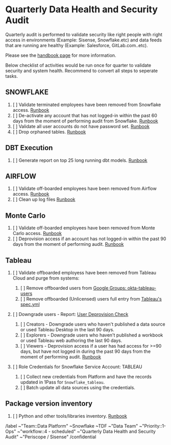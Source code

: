 # Quarterly Data Health and Security Audit

Quarterly audit is performed to validate security like right people with right access in environments (Example: Sisense, Snowflake.etc) and data feeds that are running are healthy (Example: Salesforce, GitLab.com..etc).

Please see the [handbook page](https://about.gitlab.com/handbook/business-technology/data-team/data-management/#quarterly-data-health-and-security-audit) for more information. 

Below checklist of activities would be run once for quarter to validate security and system health. Recommend to convert all steps to seperate tasks. 

## SNOWFLAKE
1. [ ] Validate terminated employees have been removed from Snowflake access. [Runbook](https://gitlab.com/gitlab-data/runbooks/-/blob/main/quarterly_data_health_and_security_audit/snowflake.md#validate-terminated-employees-have-been-removed-from-snowflake-access)
2. [ ] De-activate any account that has not logged-in within the past 60 days from the moment of performing audit from Snowflake. [Runbook](https://gitlab.com/gitlab-data/runbooks/-/blob/main/quarterly_data_health_and_security_audit/snowflake.md#de-activate-any-account-that-has-not-logged-in-within-the-past-60-days-from-the-moment-of-performing-audit-from-snowflake)
3. [ ] Validate all user accounts do not have password set. [Runbook](https://gitlab.com/gitlab-data/runbooks/-/blob/main/quarterly_data_health_and_security_audit/snowflake.md#validate-all-user-accounts-do-not-have-password-set)
4. [ ] Drop orphaned tables. [Runbook](https://gitlab.com/gitlab-data/runbooks/-/blob/main/quarterly_data_health_and_security_audit/snowflake.md#drop-orphaned-tables)

## DBT Execution
1. [ ] Generate report on top 25 long running dbt models. [Runbook](https://gitlab.com/gitlab-data/runbooks/-/blob/main/quarterly_data_health_and_security_audit/dbt.md)
 
## AIRFLOW
1. [ ] Validate off-boarded employees have been removed from Airflow access. [Runbook](https://gitlab.com/gitlab-data/runbooks/-/blob/main/quarterly_data_health_and_security_audit/airflow.md#validate-off-boarded-employees-have-been-removed-from-airflow-access)
1. [ ] Clean up log files [Runbook](https://gitlab.com/gitlab-data/runbooks/-/blob/main/quarterly_data_health_and_security_audit/airflow.md#clean-up-old-log-files)

## Monte Carlo
1. [ ] Validate off-boarded employees have been removed from Monte Carlo access. [Runbook](https://gitlab.com/gitlab-data/runbooks/-/blob/main/quarterly_data_health_and_security_audit/montecarlo.md#validate-off-boarded-employees-have-been-removed-from-monte-carlo-access)
1. [ ] Deprovision access if an account has not logged-in within the past 90 days from the moment of performing audit. [Runbook](https://gitlab.com/gitlab-data/runbooks/-/blob/main/quarterly_data_health_and_security_audit/montecarlo.md#deprovision-access-if-an-account-has-not-logged-in-within-the-past-90-days-from-the-moment-of-performing-audit)

## Tableau
1. [ ] Validate offboarded employess have been removed from Tableau Cloud and purge from systems:
    
    1. [ ] Remove offboarded users from [Google Groups: okta-tableau-users](https://groups.google.com/a/gitlab.com/g/okta-tableau-users/members)
    1. [ ] Remove offboarded (Unlicensed) users full entry from [Tableau's spec.yml](https://gitlab.com/gitlab-data/analytics/-/blob/master/extract/tableau_con_man_config/src/specification.yaml)

1. [ ] Downgrade users - Report: [User Deprovision Check](https://10az.online.tableau.com/#/site/gitlab/workbooks/2447768/views)
    1. [ ] Creators - Downgrade users who haven't published a data source or used Tableau Desktop in the last 90 days.
    1. [ ] Explorers - Downgrade users who haven't published a workbook or used Tableau web authoring the last 90 days.
    1. [ ] Viewers - Deprovision access if a user has had access for >=90 days, but have not logged in during the past 90 days from the moment of performing audit. [Runbook](https://gitlab.com/gitlab-data/runbooks/-/blob/main/quarterly_data_health_and_security_audit/tableau.md#deprovision-access-if-a-user-has-had-access-for-90-days-but-have-not-logged-in-during-the-past-90-days-from-the-moment-of-performing-audit)
1. [ ] Role Credentials for Snowflake Service Account: TABLEAU
    1. [ ] Collect new credentials from Platform and have the records updated in 1Pass for `Snowflake_tableau`.
    1. [ ] Batch update all data sources using the credentials.

## Package version inventory

1. [ ] Python and other tools/libraries inventory. [Runbook](https://gitlab.com/gitlab-data/runbooks/-/blob/main/quarterly_data_health_and_security_audit/package_inventory.md#package-version-inventory)


<!-- DO NOT EDIT BELOW THIS LINE -->
/label ~"Team::Data Platform" ~Snowflake ~TDF ~"Data Team" ~"Priority::1-Ops" ~"workflow::4 - scheduled" ~"Quarterly Data Health and Security Audit" ~"Periscope / Sisense"
/confidential 

